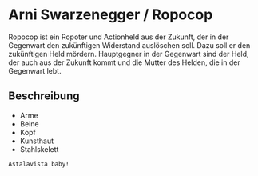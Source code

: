 # Arni Swarzenegger / Ropocop
Ropocop ist ein Ropoter und Actionheld aus der Zukunft, der in der Gegenwart den zukünftigen Widerstand auslöschen soll. 
Dazu soll er den zukünftigen Held mördern. Hauptgegner in der Gegenwart sind der Held, der auch aus der Zukunft kommt und 
die Mutter des Helden, die in der Gegenwart lebt. 
## Beschreibung
* Arme
* Beine
* Kopf
* Kunsthaut
* Stahlskelett

```
Astalavista baby!
```
